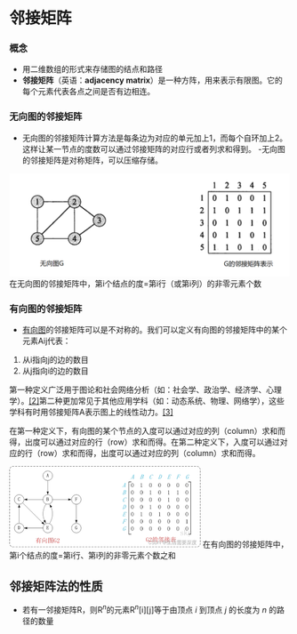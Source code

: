 


# 邻接矩阵

### 概念
- 用二维数组的形式来存储图的结点和路径
- **邻接矩阵**（英语：**adjacency matrix**）是一种方阵，用来表示有限图。它的每个元素代表各点之间是否有边相连。

### 无向图的邻接矩阵
- 无向图的邻接矩阵计算方法是每条边为对应的单元加上1，而每个自环加上2。这样让某一节点的度数可以通过邻接矩阵的对应行或者列求和得到。
-无向图的邻接矩阵是对称矩阵，可以压缩存储。 

![输入图片说明](/imgs/2025-07-03/PxhOPcQXAnnsl0HI.png) 
在无向图的邻接矩阵中，第i个结点的度=第i行（或第i列）的非零元素个数

### 有向图的邻接矩阵
- [有向图](https://zh.wikipedia.org/wiki/%E6%9C%89%E5%90%91%E5%9B%BE "有向图")的邻接矩阵可以是不对称的。我们可以定义有向图的邻接矩阵中的某个元素Aij代表：

1.  从i指向j的边的数目
2.  从j指向i的边的数目

第一种定义广泛用于图论和社会网络分析（如：社会学、政治学、经济学、心理学）。[[2]](https://zh.wikipedia.org/wiki/%E9%82%BB%E6%8E%A5%E7%9F%A9%E9%98%B5#cite_note-2)第二种更加常见于其他应用学科（如：动态系统、物理、网络学），这些学科有时用邻接矩阵A表示图上的线性动力。[[3]](https://zh.wikipedia.org/wiki/%E9%82%BB%E6%8E%A5%E7%9F%A9%E9%98%B5#cite_note-3)

  
在第一种定义下，有向图的某个节点的入度可以通过对应的列（column）求和而得，出度可以通过对应的行（row）求和而得。在第二种定义下，入度可以通过对应的行（row）求和而得，出度可以通过对应的列（column）求和而得。

![输入图片说明](/imgs/2025-07-03/ColoC46RVB7Z9N6A.png)
在有向图的邻接矩阵中，第i个结点的度=第i行、第i列的非零元素个数之和

## 邻接矩阵法的性质
- 若有一邻接矩阵R，则R$^n$的元素R$^n$[i][j]等于由顶点 _i_ 到顶点 _j_ 的长度为 _n_ 的路径的数量
<!--stackedit_data:
eyJoaXN0b3J5IjpbLTE1MjQzNDMzNjIsLTYwMTEyOTE3MSwtNz
gxMzYyMjgyLC0xNjk1MjMzMDY0LC05NzE5NjY3MzcsNDQwOTA1
NjE5XX0=
-->